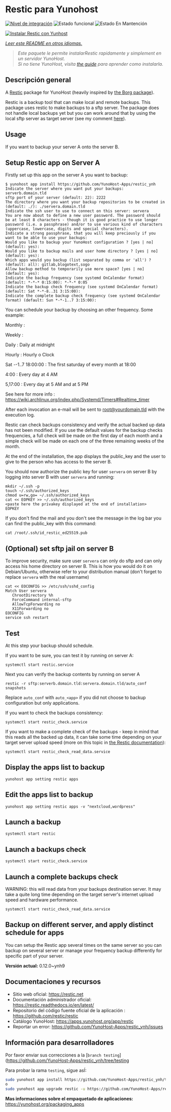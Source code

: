 <!--
Este archivo README esta generado automaticamente<https://github.com/YunoHost/apps/tree/master/tools/readme_generator>
No se debe editar a mano.
-->

# Restic para Yunohost

[![Nivel de integración](https://dash.yunohost.org/integration/restic.svg)](https://ci-apps.yunohost.org/ci/apps/restic/) ![Estado funcional](https://ci-apps.yunohost.org/ci/badges/restic.status.svg) ![Estado En Mantención](https://ci-apps.yunohost.org/ci/badges/restic.maintain.svg)

[![Instalar Restic con Yunhost](https://install-app.yunohost.org/install-with-yunohost.svg)](https://install-app.yunohost.org/?app=restic)

*[Leer este README en otros idiomas.](./ALL_README.md)*

> *Este paquete le permite instalarRestic rapidamente y simplement en un servidor YunoHost.*  
> *Si no tiene YunoHost, visita [the guide](https://yunohost.org/install) para aprender como instalarla.*

## Descripción general

A [Restic](https://restic.net/) package for YunoHost (heavily inspired by [the Borg package](https://github.com/YunoHost-Apps/borg_ynh/)).

Restic is a backup tool that can make local and remote backups.
This package uses restic to make backups to a sftp server.
The package does not handle local backups yet but you can work around that by using the local sftp server as target server (see my comment [here](https://forum.yunohost.org/t/sauvegarde-yunohost-avec-restic/10275/33)).

## Usage

If you want to backup your server A onto the server B.

## Setup Restic app on Server A

Firstly set up this app on the server A you want to backup:

```
$ yunohost app install https://github.com/YunoHost-Apps/restic_ynh
Indicate the server where you want put your backups: serverb.domain.tld
sftp port of your server (default: 22): 2222
The directory where you want your backup repositories to be created in (default: ./): ./servera.domain.tld
Indicate the ssh user to use to connect on this server: servera
You are now about to define a new user password. The password should be at least 8 characters - though it is good practice to use longer password (i.e. a passphrase) and/or to use various kind of characters (uppercase, lowercase, digits and special characters).
Indicate a strong passphrase, that you will keep preciously if you want to be able to use your backups:
Would you like to backup your YunoHost configuration ? [yes | no] (default: yes):
Would you like to backup mails and user home directory ? [yes | no] (default: yes):
Which apps would you backup (list separated by comma or 'all') ? (default: all): gitlab,blogotext,sogo
Allow backup method to temporarily use more space? [yes | no] (default: yes):
Indicate the backup frequency (see systemd OnCalendar format) (default: *-*-* 0:15:00): *-*-* 0:05
Indicate the backup check frequency (see systemd OnCalendar format) (default: Sat *-*-8..31 3:15:00):
Indicate the complete backup check frequency (see systemd OnCalendar format) (default: Sun *-*-1..7 3:15:00):
```

You can schedule your backup by choosing an other frequency. Some example:

Monthly :

Weekly :

Daily : Daily at midnight

Hourly : Hourly o Clock

Sat *-*-1..7 18:00:00 : The first saturday of every month at 18:00

4:00 : Every day at 4 AM

5,17:00 : Every day at 5 AM and at 5 PM

See here for more info : https://wiki.archlinux.org/index.php/Systemd/Timers#Realtime_timer

After each invocation an e-mail will be sent to root@yourdomain.tld with the execution log.

Restic can check backups consistency and verify the actual backed up data has not been modified.
If you use the default values for the backup checks frequencies, a full check will be made on the first day of each month and a simple check will be made on each one of the three remaining weeks of the month.

At the end of the installation, the app displays the public_key and the user to give to the person who has access to the server B.

You should now authorize the public key for user `servera` on server B by logging into server B with user `servera` and running:

```
mkdir ~/.ssh -p
touch ~/.ssh/authorized_keys
chmod u=rw,go= ~/.ssh/authorized_keys
cat << EOPKEY >> ~/.ssh/authorized_keys
<paste here the privakey displayed at the end of installation>
EOPKEY
```
If you don't find the mail and you don't see the message in the log bar you can find the public_key with this command:
```
cat /root/.ssh/id_restic_ed25519.pub
```

## (Optional) set sftp jail on server B

To improve security, make sure user `servera` can only do sftp and can only access his home directory on server B.
This is how you would do it on Debian/Ubuntu, otherwise refer to your distribution manual (don't forget to replace `servera` with the real username)

```
cat << EOCONFIG >> /etc/ssh/sshd_config
Match User servera
   ChrootDirectory %h
   ForceCommand internal-sftp
   AllowTcpForwarding no
   X11Forwarding no
EOCONFIG
service ssh restart
```

## Test
At this step your backup should schedule.

If you want to be sure, you can test it by running on server A:
```
systemctl start restic.service
```

Next you can verify the backup contents by running on server A
```
restic -r sftp:serverb.domain.tld:servera.domain.tld/auto_conf snapshots
```

Replace `auto_conf` with `auto_<app>` if you did not choose to backup configuration but only applications.

If you want to check the backups consistency:
```
systemctl start restic_check.service
```

If you want to make a complete check of the backups - keep in mind that this reads all the backed up data, it can take some time depending on your target server upload speed (more on this topic in [the Restic documentation](https://restic.readthedocs.io/en/latest/045_working_with_repos.html#checking-integrity-and-consistency)):
```
systemctl start restic_check_read_data.service
```

## Display the apps list to backup

```
yunohost app setting restic apps
```

## Edit the apps list to backup

```
yunohost app setting restic apps -v "nextcloud,wordpress"
```

## Launch a backup

```
systemctl start restic
```

## Launch a backups check

```
systemctl start restic_check.service
```

## Launch a complete backups check

WARNING: this will read data from your backups destination server.
It may take a quite long time depending on the target server's internet upload speed and hardware performance.

```
systemctl start restic_check_read_data.service
```

## Backup on different server, and apply distinct schedule for apps

You can setup the Restic app several times on the same server so you can backup on several server or manage your frequency backup differently for specific part of your server.


**Versión actual:** 0.12.0~ynh9
## Documentaciones y recursos

- Sitio web oficial: <https://restic.net>
- Documentación administrador oficial: <https://restic.readthedocs.io/en/latest/>
- Repositorio del código fuente oficial de la aplicación : <https://github.com/restic/restic>
- Catálogo YunoHost: <https://apps.yunohost.org/app/restic>
- Reportar un error: <https://github.com/YunoHost-Apps/restic_ynh/issues>

## Información para desarrolladores

Por favor enviar sus correcciones a la [`branch testing`](https://github.com/YunoHost-Apps/restic_ynh/tree/testing

Para probar la rama `testing`, sigue asÍ:

```bash
sudo yunohost app install https://github.com/YunoHost-Apps/restic_ynh/tree/testing --debug
o
sudo yunohost app upgrade restic -u https://github.com/YunoHost-Apps/restic_ynh/tree/testing --debug
```

**Mas informaciones sobre el empaquetado de aplicaciones:** <https://yunohost.org/packaging_apps>
